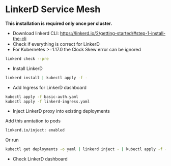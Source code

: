 # LinkerD Service Mesh

**This installation is required only once per cluster.**

* Download linkerd CLI: https://linkerd.io/2/getting-started/#step-1-install-the-cli
* Check if everything is correct for LinkerD
* For Kubernetes >=1.17.0 the Clock Skew error can be ignored

```sh
linkerd check --pre
```

* Install LinkerD

```sh
linkerd install | kubectl apply -f -
```

* Add Ingress for LinkerD dashboard

```sh
kubectl apply -f basic-auth.yaml
kubectl apply -f linkerd-ingress.yaml
```

* Inject LinkerD proxy into existing deployments

Add this anntation to pods

```sh
linkerd.io/inject: enabled
```

Or run

```sh
kubectl get deployments -o yaml | linkerd inject - | kubectl apply -f -
```

* Check LinkerD dashboard
